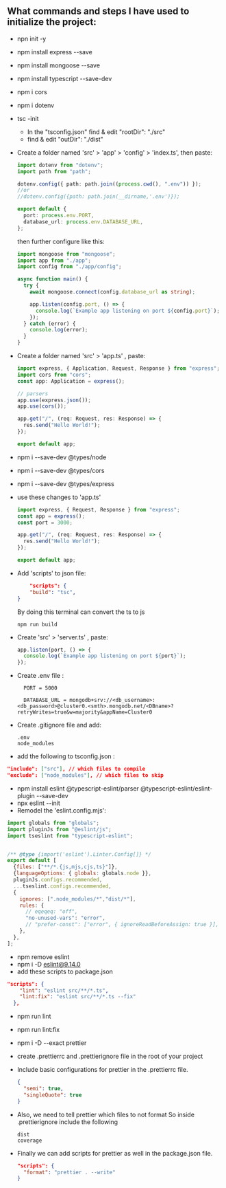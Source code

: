 ## What commands and steps I have used to initialize the project:

- npn init -y
- npm install express --save
- npm install mongoose --save
- npm install typescript --save-dev
- npm i cors
- npm i dotenv
- tsc -init
  - In the "tsconfig.json" find & edit "rootDir": "./src"
  - find & edit "outDir": "./dist"
- Create a folder named 'src' > 'app' > 'config' > 'index.ts', then paste:

  ```ts
  import dotenv from "dotenv";
  import path from "path";

  dotenv.config({ path: path.join((process.cwd(), ".env")) });
  //or
  //dotenv.config({path: path.join(__dirname,'.env')});

  export default {
    port: process.env.PORT,
    database_url: process.env.DATABASE_URL,
  };
  ```

  then further configure like this:

  ```ts
  import mongoose from "mongoose";
  import app from "./app";
  import config from "./app/config";

  async function main() {
    try {
      await mongoose.connect(config.database_url as string);

      app.listen(config.port, () => {
        console.log(`Example app listening on port ${config.port}`);
      });
    } catch (error) {
      console.log(error);
    }
  }
  ```

- Create a folder named 'src' > 'app.ts' , paste:

  ```js
  import express, { Application, Request, Response } from "express";
  import cors from "cors";
  const app: Application = express();

  // parsers
  app.use(express.json());
  app.use(cors());

  app.get("/", (req: Request, res: Response) => {
    res.send("Hello World!");
  });

  export default app;
  ```

- npm i --save-dev @types/node
- npm i --save-dev @types/cors
- npm i --save-dev @types/express
- use these changes to 'app.ts'

  ```javascript
  import express, { Request, Response } from "express";
  const app = express();
  const port = 3000;

  app.get("/", (req: Request, res: Response) => {
    res.send("Hello World!");
  });

  export default app;
  ```

- Add 'scripts' to json file:

  ```json
      "scripts": {
      "build": "tsc",
  }
  ```

  By doing this terminal can convert the ts to js

  ```terminal
  npm run build
  ```

- Create 'src' > 'server.ts' , paste:

  ```js
  app.listen(port, () => {
    console.log(`Example app listening on port ${port}`);
  });
  ```

- Create .env file :

  ```
    PORT = 5000

    DATABASE_URL = mongodb+srv://<db_username>:<db_password>@cluster0.<smth>.mongodb.net/<DBname>?retryWrites=true&w=majority&appName=Cluster0
  ```

- Create .gitignore file and add:

  ```
  .env
  node_modules
  ```

- add the following to tsconfig.json :

```json
"include": ["src"], // which files to compile
"exclude": ["node_modules"], // which files to skip
```

- npm install eslint @typescript-eslint/parser @typescript-eslint/eslint-plugin --save-dev
- npx eslint --init
- Remodel the 'eslint.config.mjs':

```mjs
import globals from "globals";
import pluginJs from "@eslint/js";
import tseslint from "typescript-eslint";


/** @type {import('eslint').Linter.Config[]} */
export default [
  {files: ["**/*.{js,mjs,cjs,ts}"]},
  {languageOptions: { globals: globals.node }},
  pluginJs.configs.recommended,
  ...tseslint.configs.recommended,
  {
    ignores: [".node_modules/*","dist/*"],
    rules: {
      // eqeqeq: "off",
      "no-unused-vars": "error",
      // "prefer-const": ["error", { ignoreReadBeforeAssign: true }],
    },
  },
];
```

- npm remove eslint
- npm i -D eslint@9.14.0
- add these scripts to package.json

```json
"scripts": {
    "lint": "eslint src/**/*.ts",
    "lint:fix": "eslint src/**/*.ts --fix"
  },
```
- npm run lint <!-- to find unused variables -->
- npm run lint:fix <!-- to fix error variables -->
- npm i -D --exact prettier
- create .prettierrc and .prettierignore file in the root of your project 
- Include basic configurations for prettier in the .prettierrc file.

  ```json
  {
    "semi": true,
    "singleQuote": true
  }
  ```

- Also, we need to tell prettier which files to not format So inside .prettierignore include the following

  ```
  dist
  coverage
  ```

- Finally we can add scripts for prettier as well in the package.json file.

  ```json
  "scripts": {
    "format": "prettier . --write"
  }
  ```